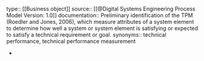 type:: [[Business object]]
source:: [[@Digital Systems Engineering Process Model Version: 1.0]]
documentation:: Preliminary identification of the TPM (Roedler and Jones, 2006), which measure attributes of a system element to determine how well a system or system element is satisfying or expected to satisfy a technical requirement or goal.
synonyms:: technical performance, technical performance measurement

-